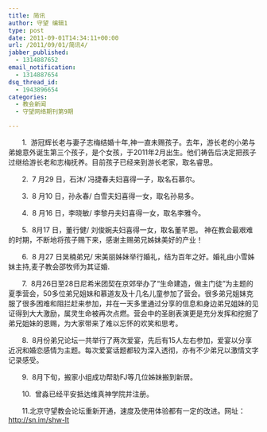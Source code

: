 ```yaml
---
title: 简讯
author: 守望 编辑1
type: post
date: 2011-09-01T14:34:11+00:00
url: /2011/09/01/简讯4/
jabber_published:
  - 1314887652
email_notification:
  - 1314887654
dsq_thread_id:
  - 1943896654
categories:
  - 教会新闻
  - 守望网络期刊第9期

---
```

<p align="left">
         1.  游冠辉长老与妻子志梅结婚十年,神一直未赐孩子。去年，游长老的小弟与弟媳意外诞生第三个孩子，是个女孩，于2011年2月出生。他们祷告后决定把孩子过继给游长老和志梅抚养。目前孩子已经来到游长老家，取名睿思。<!--more-->
</p>

<p align="left">
         2.  7 月29 日，石沐/ 冯捷春夫妇喜得一子，取名石慕尔。
</p>

<p align="left">
         3.  8 月10 日，孙永春/ 白雪夫妇喜得一女，取名孙易多。
</p>

<p align="left">
         4.  8 月16 日，李晓敏/ 李黎丹夫妇喜得一女，取名李雅今。
</p>

<p align="left">
         5.  8月17 日，董行健/ 刘俊婉夫妇喜得一女，取名董芊恩。 神在教会最艰难的时期，不断地将孩子赐下来，感谢主赐弟兄姊妹美好的产业！
</p>

<p align="left">
         6.  8 月27 日吴楠弟兄/ 宋美丽姊妹举行婚礼，结为百年之好。婚礼由小雪姊妹主持,麦子教会邵牧师为其证婚.
</p>

<p align="left">
         7.  8月26日至28日尼希米团契在京郊举办了“生命建造，做主门徒”为主题的夏季营会，50多位弟兄姐妹和慕道友及十几名儿童参加了营会。很多弟兄姐妹克服了很多困难和阻拦赶来参加，并在一天多里通过分享的信息和身边弟兄姐妹的见证得到大大激励，属灵生命被再次点燃。营会中的圣剧表演更是充分发挥和挖掘了弟兄姐妹的恩赐，为大家带来了难以忘怀的欢笑和思考。
</p>

<p align="left">
         8.  8月份弟兄论坛一共举行了两次爱宴，先后有15人左右参加，爱宴以分享近况和婚恋感情为主题。每次爱宴话题都较为深入透彻，亦有不少弟兄以激情文字记录感受。
</p>

<p align="left">
         9.  8月下旬，搬家小组成功帮助FJ等几位姊妹搬到新居。
</p>

<p align="left">
         10.  曾淼已经平安抵达维真神学院并注册。
</p>

<p align="left">
         11.北京守望教会论坛重新开通，速度及使用体验都有一定的改进。网址：<a href="http://sn.im/shw-lt" target="_blank">http://sn.im/shw-lt</a>
</p>